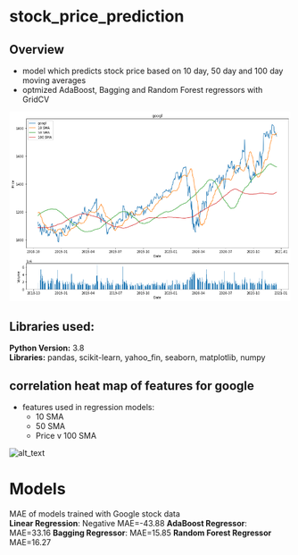 # stock_price_prediction 

## Overview
* model which predicts stock price based on 10 day, 50 day and 100 day moving averages
* optmized AdaBoost, Bagging and Random Forest regressors with GridCV


![alt text](https://github.com/sesankm/stock_prediction/blob/master/google_price_chart.png)

## Libraries used:
<strong>Python Version:</strong> 3.8 <br>
<strong>Libraries:</strong> pandas, scikit-learn, yahoo_fin, seaborn, matplotlib, numpy


## correlation heat map of features for google
* features used in regression models: 
	* 10 SMA
	* 50 SMA
	* Price v 100 SMA

![alt_text](https://github.com/sesankm/stock_price_prediction/blob/master/googl_correlation_heatmap.png)

# Models
MAE of models trained with Google stock data <br>
<strong>Linear Regression</strong>: Negative MAE=-43.88
<strong>AdaBoost Regressor</strong>: MAE=33.16
<strong>Bagging Regressor</strong>: MAE=15.85
<strong>Random Forest Regressor</strong> MAE=16.27

